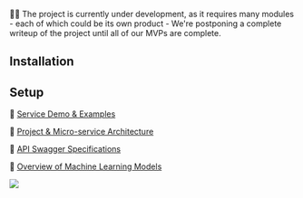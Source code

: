 :construction_worker_man: The project is currently under development, as it requires many modules - each of which could be its own product - We're postponing a complete writeup of the project until all of our MVPs are complete. 


## Installation

## Setup

:pushpin: [Service Demo & Examples](./resources/examples.md)

:pushpin: [Project & Micro-service Architecture](./resources/architecture.md)

:pushpin: [API Swagger Specifications](./resources/api.md)

:pushpin: [Overview of Machine Learning Models](./resources/models.md)



<img src="/resources/test.gif"/>
